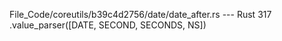 File_Code/coreutils/b39c4d2756/date/date_after.rs --- Rust
                                                                                                                                                           317                 .value_parser([DATE, SECOND, SECONDS, NS])

